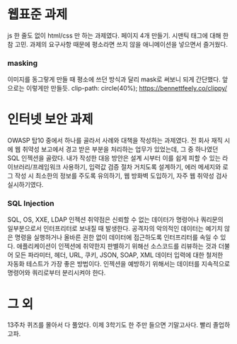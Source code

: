 # 웹표준 과제
js 한 줄도 없이 html/css 만 하는 과제였다. 페이지 4개 만들기. 시맨틱 태그에 대해 한참 고민. 과제의 요구사항 때문에 평소라면 쓰지 않을 애니메이션을 넣으면서 즐거웠다. 

### masking
이미지를 동그랗게 만들 때 평소에 쓰던 방식과 달리 mask로 써보니 되게 간단했다. 앞으로는 이렇게만 만들듯.
clip-path: circle(40%);
https://bennettfeely.co/clippy/

# 인터넷 보안 과제
OWASP 탑10 중에서 하나를 골라서 사례와 대책을 작성하는 과제였다.
전 회사 재직 시에 웹 취약성 보고에서 경고 받은 부분을 처리하는 업무가 있었는데,
그 중 하나였던 SQL 인젝션을 골랐다. 내가 작성한 대응 방안은 설계 시부터 이를 쉽게 피할 수 있는 라이브러리/프레임워크 사용하기, 입력값 검증 절차 거치도록 설계하기, 에러 메세지와 로그 작성 시 최소한의 정보를 주도록 유의하기, 웹 방화벽 도입하기, 자주 웹 취약성 검사 실시하기였다.

### SQL Injection
SQL, OS, XXE, LDAP 인젝션 취약점은 신뢰할 수 없는 데이터가 명령어나 쿼리문의 일부분으로서 인터프리터로 보내질 때 발생한다. 공격자의 악의적인 데이터는 예기치 않은 명령을 실행하거나 올바른 권한 없이 데이터에 접근하도록 인터프리터를 속일 수 있다.
애플리케이션이 인젝션에 취약한지 판별하기 위해선 소스코드를 리뷰하는 것과 더불어 모든 파라미터, 헤더, URL, 쿠키, JSON, SOAP, XML 데이터 입력에 대한 철저한 자동화 테스트가 가장 좋은 방법이다. 인젝션을 예방하기 위해서는 데이터를 지속적으로 명령어와 쿼리로부터 분리시켜야 한다.

# 그 외
13주차 퀴즈를 몰아서 다 풀었다. 이제 3학기도 한 주만 들으면 기말고사다. 빨리 졸업하고파.